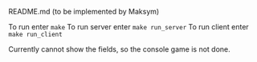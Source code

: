 README.md (to be implemented by Maksym)

To run enter `make`
To run server enter `make run_server`
To run client enter `make run_client`

Currently cannot show the fields, so the console game is not done.